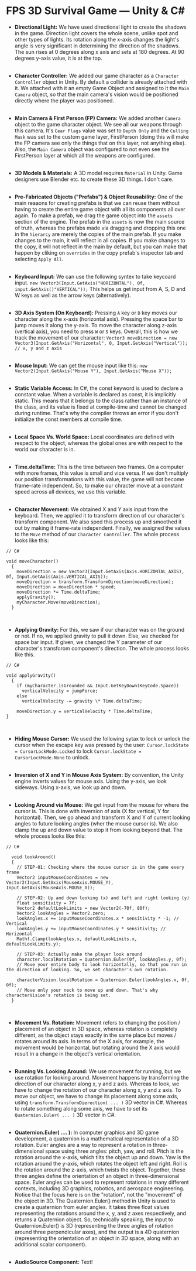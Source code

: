 # FPS 3D Survival Game &mdash; Unity & C#

- **Directional Light:** We have used directional light to create the shadows in the game. Direction light covers the whole scene, unlike spot and other types of lights. Its rotation along the x-axis changes the light's angle is very significant in determining the direction of the shadows. The sun rises at 0 degrees along x axis and sets at 180 degrees. At 90 degrees y-axis value, it is at the top.
  <br> <br>

- **Character Controller:** We added our game character as a `Character Controller` object in Unity. By default a collider is already attached with it. We attached with it an empty Game Object and assigned to it the `Main Camera` object, so that the main camera's vision would be positioned directly where the player was positioned.
  <br> <br>

- **Main Camera & First Person (FP) Camera:** We added another `Camera` object to the game character object. We see all our weapons through this camera. It's `Cear Flags` value was set to `Depth Only` and the `Culling Mask` was set to the custom game layer, FirstPerson (doing this will make the FP camera see only the things that on this layer, not anything else). Also, the `Main Camera` object was configured to not even see the FirstPerson layer at which all the weapons are configured.
  <br> <br>

- **3D Models & Materials:** A 3D model requires `Material` in Unity. Game designers use Blender etc. to create these 3D things. I don't care.
  <br> <br>

- **Pre-Fabricated Objects ("Prefabs") & Object Reusability:** One of the main reaaons for creating prefabs is that we can reuse them without having to create the entire game object with all its components all over again. To make a prefab, we drag the game object into the `assets` section of the engine. The prefab in the `assets` is now the main source of truth, whereas the prefabs made via dragging and dropping this one in the `hierarcy` are merely the copies of the main prefab. If you make changes to the main, it will reflect in all copies. If you make changes to the copy, it will not reflect in the main by default, but you can make that happen by cliking on `overrides` in the copy prefab's inspector tab and selecting `Apply All`.
  <br> <br>

- **Keyboard Input:** We can use the following syntex to take keycoard input. `new Vector3(Input.GetAxis("HORIZONTAL"), 0f, input.GetAxis()"VERTICAL"));` This helps us get input from A, S, D and W keys as well as the arrow keys (alternatively).
  <br> <br>

- **3D Axis System (On Keyboard):** Pressing `A` key or `D` key moves our character along the x-axis (horizontal axis). Pressing the space bar to jump moves it along the y-axis. To move the character along z-axis (vertical axis), you need to press `W` or `S` keys. Overall, this is how we track the movement of our character: `Vector3 moveDirection = new Vector3(Input.GetAxis("Horizontal", 0, Input.GetAxis("Vertical")); // x, y and z axis`
  <br> <br>

- **Mouse Input:** We can get the mouse input like this: `new Vector2(Input.GetAxis("Mouse Y"), Input.GetAxis("Mouse X"));`
  <br><br>

- **Static Variable Access:** In C#, the const keyword is used to declare a constant value. When a variable is declared as const, it is implicitly static. This means that it belongs to the class rather than an instance of the class, and its value is fixed at compile-time and cannot be changed during runtime. That's why the compiler throws an error if you don't initialize the const members at compile time.
  <br> <br>

- **Local Space Vs. World Space:** Local coordinates are defined with respect to the object, whereas the global ones are with respect to the world our character is in.
  <br> <br>

- **Time.deltaTime:** This is the time between two frames. On a computer with more frames, this value is small and vice versa. If we don't multiply our position transformations with this value, the game will not become frame-rate independent. So, to make our chracter move at a constant speed across all devices, we use this variable.
  <br> <br>

- **Character Movement:** We obtained X and Y axis input from the keyboard. Then, we applied it to transform direction of our character's transform component. We also sped this process up and smoothed it out by making it frame-rate independent. Finally, we assigned the values to the `Move` method of our `Character Controller`. The whole process looks like this:

```
// C#

void moveCharacter()
  {
    moveDirection = new Vector3(Input.GetAxis(Axis.HORIZONTAL_AXIS), 0f, Input.GetAxis(Axis.VERTICAL_AXIS));
    moveDirection = transform.TransformDirection(moveDirection);
    moveDirection = moveDirection * speed;
    moveDirection *= Time.deltaTime;
    applyGravity();
    myCharacter.Move(moveDirection);
  }
```

<br>

- **Applying Gravity:** For this, we saw if our character was on the ground or not. If no, we applied gravity to pull it down. Else, we checked for space bar input. If given, we changed the Y parameter of our character's transforom component's direction. The whole process looks like this.

```
// C#

void applyGravity()
  {
    if (myCharacter.isGrounded && Input.GetKeyDown(KeyCode.Space))
      verticalVelocity = jumpForce;
    else
      verticalVelocity -= gravity \* Time.deltaTime;

    moveDirection.y = verticalVelocity * Time.deltaTime;
}
```

<br>

- **Hiding Mouse Cursor:** We used the following sytax to lock or unlock the cursor when the escape key was pressed by the user: `Cursor.lockState = CursorLockMode.Locked` to lock `Cursor.lockState = CursorLockMode.None` to unlock.
  <br> <br>

- **Inversion of X and Y in Mouse Axis System:** By convention, the Unity engine inverts values for mouse axis. Using the y-axis, we look sideways. Using x-axis, we look up and down.
  <br> <br>

- **Looking Around via Mouse:** We get input from the mouse for where the cursor is. This is done with inversion of axis (X for vertical, Y for horizontal). Then, we go ahead and transform X and Y of current looking angles to future looking angles (wher the mouse cursor is). We also clamp the up and down value to stop it from looking beyond that. The whole process looks like this:

```
// C#

  void lookAround()
  {
    // STEP-01: Checking where the mouse cursor is in the game every frame
    Vector2 inputMouseCoordinates = new Vector2(Input.GetAxis(MouseAxis.MOUSE_Y), Input.GetAxis(MouseAxis.MOUSE_X));

    // STEP-02: Up and down looking (x) and left and right looking (y)
    float sensitivity = 7f;
    Vector2 defaultLookLimits = new Vector2(-70f, 80f);
    Vector2 lookAngles = Vector2.zero;
    lookAngles.x += inputMouseCoordinates.x * sensitivity * -1; // Vertical
    lookAngles.y += inputMouseCoordinates.y * sensitivity; // Horizontal
    Mathf.Clamp(lookAngles.x, defaultLookLimits.x, defaultLookLimits.y);

    // STEP-03: Actually make the player look around
    character.localRotation = Quaternion.Euler(0f, lookAngles.y, 0f);
    // Move your entire body to look horizontally, so that you run in the direction of looking. So, we set character's own rotation.

    characterVision.localRotation = Quaternion.Euler(lookAngles.x, 0f, 0f);
    // Move only your neck to move up and down. That's why characterVision's rotation is being set.
  }
```

<br>

- **Movement Vs. Rotation:** Movement refers to changing the position / placement of an object in 3D space, whereas rotation is completely different, as the object stays exactly in the same place but moves / rotates around its axis. In terms of the X axis, for example, the movement would be horizontal, but rotating around the X axis would result in a change in the object's vertical orientation.
  <br> <br>

- **Running Vs. Looking Around:** We use movement for running, but we use rotation for looking around. Movement happens by transforming the direction of our character along x, y and z axis. Whereas to look, we have to change the rotation of our character along x, y and z axis. To move our object, we have to change its placement along some axis, using `transform.TransformDierection( ... )` 3D vector in C#. Whereas to rotate something along some axis, we have to set its `Quaternion.Euler( ... )` 3D vector in C#.
  <br><br>

- **Quaternion.Euler( .... ):** In computer graphics and 3D game development, a quaternion is a mathematical representation of a 3D rotation. Euler angles are a way to represent a rotation in three-dimensional space using three angles: pitch, yaw, and roll. Pitch is the rotation around the x-axis, which tilts the object up and down. Yaw is the rotation around the y-axis, which rotates the object left and right. Roll is the rotation around the z-axis, which twists the object. Together, these three angles define the orientation of an object in three-dimensional space. Euler angles can be used to represent rotations in many different contexts, including 3D graphics, robotics, and aerospace engineering. Notice that the focus here is on the "rotation", not the "movement" of the object in 3D. The Quaternion.Euler() method in Unity is used to create a quaternion from euler angles. It takes three float values representing the rotations around the x, y, and z axes respectively, and returns a Quaternion object. So, technically speaking, the input to Quaternion.Euler() is 3D (representing the three angles of rotation around three perpendicular axes), and the output is a 4D quaternion (representing the orientation of an object in 3D space, along with an additional scalar component).
  <br><br>

- **AudioSource Component:** Text!
